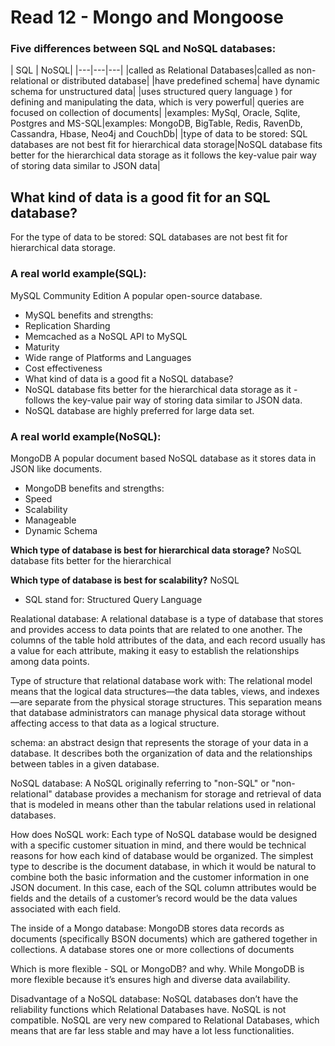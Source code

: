 # Read 12 - Mongo and Mongoose
### Five differences between SQL and NoSQL databases:
| SQL | NoSQL|
|---|---|---|
|called as Relational Databases|called as non-relational or distributed database|
 |have predefined schema| have dynamic schema for unstructured data|
  |uses structured query language ) for defining and manipulating the data, which is very powerful| queries are focused on collection of documents|
  |examples: MySql, Oracle, Sqlite, Postgres and MS-SQL|examples: MongoDB, BigTable, Redis, RavenDb, Cassandra, Hbase, Neo4j and CouchDb|
   |type of data to be stored: SQL databases are not best fit for hierarchical data storage|NoSQL database fits better for the hierarchical data storage as it follows the key-value pair way of storing data similar to JSON data|

## What kind of data is a good fit for an SQL database?
For the type of data to be stored: SQL databases are not best fit for hierarchical data storage.

### A real world example(SQL):
MySQL Community Edition A popular open-source database.

- MySQL benefits and strengths:
- Replication
Sharding
- Memcached as a NoSQL API to MySQL
- Maturity
- Wide range of Platforms and Languages
- Cost effectiveness
- What kind of data is a good fit a NoSQL database?
- NoSQL database fits better for the hierarchical data storage as it - follows the key-value pair way of storing data similar to JSON data. 
- NoSQL database are highly preferred for large data set.

### A real world example(NoSQL):
MongoDB A popular document based NoSQL database as it stores data in JSON like documents.

- MongoDB benefits and strengths:
- Speed
- Scalability
- Manageable
- Dynamic Schema

**Which type of database is best for hierarchical data storage?**
NoSQL database fits better for the hierarchical

**Which type of database is best for scalability?**
NoSQL

- SQL stand for:
Structured Query Language

Realational database:
A relational database is a type of database that stores and provides access to data points that are related to one another. The columns of the table hold attributes of the data, and each record usually has a value for each attribute, making it easy to establish the relationships among data points.

Type of structure that relational database work with:
The relational model means that the logical data structures—the data tables, views, and indexes—are separate from the physical storage structures. This separation means that database administrators can manage physical data storage without affecting access to that data as a logical structure.

schema:
an abstract design that represents the storage of your data in a database. It describes both the organization of data and the relationships between tables in a given database.

NoSQL database:
A NoSQL originally referring to "non-SQL" or "non-relational" database provides a mechanism for storage and retrieval of data that is modeled in means other than the tabular relations used in relational databases.

How does NoSQL work:
Each type of NoSQL database would be designed with a specific customer situation in mind, and there would be technical reasons for how each kind of database would be organized. The simplest type to describe is the document database, in which it would be natural to combine both the basic information and the customer information in one JSON document. In this case, each of the SQL column attributes would be fields and the details of a customer’s record would be the data values associated with each field.

The inside of a Mongo database:
MongoDB stores data records as documents (specifically BSON documents) which are gathered together in collections. A database stores one or more collections of documents

Which is more flexible - SQL or MongoDB? and why.
While MongoDB is more flexible because it’s ensures high and diverse data availability.

Disadvantage of a NoSQL database:
NoSQL databases don’t have the reliability functions which Relational Databases have.
NoSQL is not compatible.
NoSQL are very new compared to Relational Databases, which means that are far less stable and may have a lot less functionalities.
